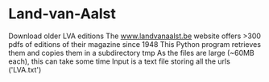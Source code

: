 # Land-van-Aalst
Download older LVA editions
The www.landvanaalst.be website offers >300 pdfs of editions of their magazine since 1948
This Python program retrieves them and copies them in a subdirectory tmp
As the files are large (~60MB each), this can take some time
Input is a text file storing all the urls ('LVA.txt')
